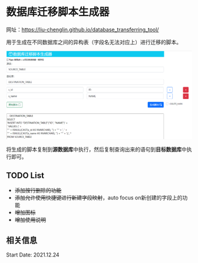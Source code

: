 # 数据库迁移脚本生成器
网址：https://liu-chenglin.github.io/database_transferring_tool/

用于生成在不同数据库之间的异构表（字段名无法对应上）进行迁移的脚本。

![demo](https://github.com/Liu-Chenglin/database_transferring_tool/blob/main/demo.png)

将生成的脚本复制到**源数据库**中执行，然后复制查询出来的语句到**目标数据库**中执行即可。

## TODO List
- ~~添加按行删除的功能~~
- ~~添加允许使用快捷键进行新建字段映射~~，auto focus on新创建的字段上的功能
- ~~增加图标~~
- ~~增加使用说明~~

## 相关信息
Start Date: 2021.12.24


